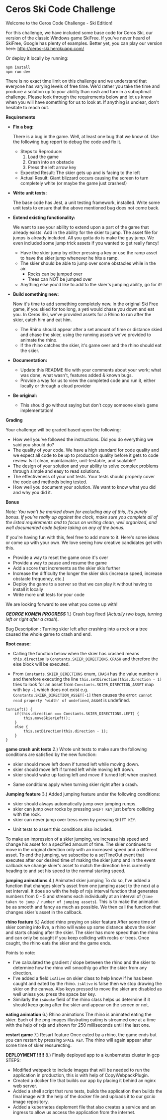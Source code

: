 # Ceros Ski Code Challenge

Welcome to the Ceros Code Challenge - Ski Edition!

For this challenge, we have included some base code for Ceros Ski, our version of the classic Windows game SkiFree. If
you've never heard of SkiFree, Google has plenty of examples. Better yet, you can play our version here: 
http://ceros-ski.herokuapp.com/  

Or deploy it locally by running:
```
npm install
npm run dev
```

There is no exact time limit on this challenge and we understand that everyone has varying levels of free time. We'd 
rather you take the time and produce a solution up to your ability than rush and turn in a suboptimal challenge. Please 
look through the requirements below and let us know when you will have something for us to look at. If anything is 
unclear, don't hesitate to reach out.

**Requirements**

* **Fix a bug:**

  There is a bug in the game. Well, at least one bug that we know of. Use the following bug report to debug the code
  and fix it.
  * Steps to Reproduce:
    1. Load the game
    1. Crash into an obstacle
    1. Press the left arrow key
  * Expected Result: The skier gets up and is facing to the left
  * Actual Result: Giant blizzard occurs causing the screen to turn completely white (or maybe the game just crashes!)
  
* **Write unit tests:**

  The base code has Jest, a unit testing framework, installed. Write some unit tests to ensure that the above mentioned
  bug does not come back.
  
* **Extend existing functionality:**

  We want to see your ability to extend upon a part of the game that already exists. Add in the ability for the skier to 
  jump. The asset file for jumps is already included. All you gotta do is make the guy jump. We even included some jump 
  trick assets if you wanted to get really fancy!
  * Have the skier jump by either pressing a key or use the ramp asset to have the skier jump whenever he hits a ramp.
  * The skier should be able to jump over some obstacles while in the air. 
    * Rocks can be jumped over
    * Trees can NOT be jumped over
  * Anything else you'd like to add to the skier's jumping ability, go for it!
   
* **Build something new:**

  Now it's time to add something completely new. In the original Ski Free game, if you skied for too long, 
  a yeti would chase you down and eat you. In Ceros Ski, we've provided assets for a Rhino to run after the skier, 
  catch him and eat him.
  * The Rhino should appear after a set amount of time or distance skied and chase the skier, using the running assets
    we've provided to animate the rhino.
  * If the rhino catches the skier, it's game over and the rhino should eat the skier. 

* **Documentation:**

  * Update this README file with your comments about your work; what was done, what wasn't, features added & known bugs.
  * Provide a way for us to view the completed code and run it, either locally or through a cloud provider
  
* **Be original:**  
  * This should go without saying but don’t copy someone else’s game implementation!

**Grading** 

Your challenge will be graded based upon the following:

* How well you've followed the instructions. Did you do everything we said you should do?
* The quality of your code. We have a high standard for code quality and we expect all code to be up to production 
  quality before it gets to code review. Is it clean, maintainable, unit-testable, and scalable?
* The design of your solution and your ability to solve complex problems through simple and easy to read solutions.
* The effectiveness of your unit tests. Your tests should properly cover the code and methods being tested.
* How well you document your solution. We want to know what you did and why you did it.

**Bonus**

*Note: You won’t be marked down for excluding any of this, it’s purely bonus.  If you’re really up against the clock, 
make sure you complete all of the listed requirements and to focus on writing clean, well organized, and well documented 
code before taking on any of the bonus.*

If you're having fun with this, feel free to add more to it. Here's some ideas or come up with your own. We love seeing 
how creative candidates get with this.
 
* Provide a way to reset the game once it's over
* Provide a way to pause and resume the game
* Add a score that increments as the skier skis further
* Increase the difficulty the longer the skier skis (increase speed, increase obstacle frequency, etc.)
* Deploy the game to a server so that we can play it without having to install it locally
* Write more unit tests for your code

We are looking forward to see what you come up with!



***GEORGE KOMEN PROGRESS***
1.) Crash bug fixed (*Actually two bugs, turning left or right after a crash*).

Bug Description : Turning skier left after crashing into a rock or a tree caused the whole game to crash and end.

**Root cause:**
- Calling the function below when the skier has crashed means `this.direction` is `Constants.SKIER_DIRECTIONS.CRASH`
 and therefore the else block will be executed.

- From `Constants.SKIER_DIRECTIONS` enum, `CRASH` has the value number `0` and therefore executing the line 
`this.setDirection(this.direction - 1)` tries to look for an asset from `Constants.SKIER_DIRECTION_ASSET` map with key `-1` which 
does not exist e.g. `Constants.SKIER_DIRECTION_ASSET[-1]` then causes the error: `cannot read property 'width' of undefined`, asset is undefined.

```
turnLeft() {
    if(this.direction === Constants.SKIER_DIRECTIONS.LEFT) {
        this.moveSkierLeft();
    }
    else {
        this.setDirection(this.direction - 1);
    }
}
```
**game crash unit tests**
2.) Wrote unit tests to make sure the following conditions are satisfied by the new function:
- skier should move left down if turned left while moving down.
- skier should move left if turned left while moving left down.
- skier should wake up facing left and move if turned left when crashed.
* Same conditions apply when turning skier right after a crash.

**Jumping feature**
3.) Added jumping feature under the following conditions:
- skier should always automatically jump over jumping rumps.
- skier can jump over rocks by pressing `SHIFT KEY` just before colliding with the rock.
- skier can never jump over tress even by pressing `SHIFT KEY`.
* Unit tests to assert this conditions also included.

To make an impression of a skier jumping, we increase his speed and change his asset for a specified amount of time. The skier 
continues to move in the original direction only with an increased speed and a different asset.
To end the jumping, we subscribe to a setTimeOut event that executes after our desired time of making the skier jump and in the 
event callback we change skier's asset to match the direction he is currently heading to and set his speed to the normal starting speed.

**jumping animations**
4.) Animated skier jumping
To do so, I've added a function that changes skier's asset from one jumping asset to the next at a set interval. It does so with the help of rxjs interval function that generates numbers from 0 - 5 and streams each individually at an interval of (`time taken to jump / number of jumping assets`).
This is to make the animation be as smooth and fancy as much as possible. We then call the function that changes skier's asset in the callback.

**rhino feature**
5.) Added rhino preying on skier feature
After some time of skier coming into live, a rhino will wake up some distance above the skier and starts chasing after the skier.
The skier has more speed than the rhino and can only be caught if you keep colliding with rocks or trees.
Once caught, the rhino eats the skier and the game ends.

Points to note:
- I've calculated the gradient / slope between the rhino and the skier to determine how the rhino will smoothly go after the skier from any direction.
- I've added a field `isAlive` on skier class to help know if he has been caught and eated by the rhino. `isAlive` is false then we stop drawing the skier on the canvas. Also keys pressed to move the skier are disabled as well unless you press the space bar key.
- Similarly the `isAwake` field of the rhino class helps us determine if it should keep going after the skier and appear on the screen or not.

**eating animation**
6.) Rhino animations
The rhino is animated eating the skier. Each of the png images illustrating eating is streamed one at a time with the help of rxjs and shown for 250 milliseconds untill the last one.

**restart game**
7.) Resart feature
Once eated by a rhino, the game ends but you can restart by pressing `SPACE KEY`. The rhino will again appear after some time of skier
ressurecting.

**DEPLOYMENT !!!!!**
8.) Finally deployed app to a kunbernetes cluster in gcp
STEPS:
- Modified webpack to include images that will be needed to run the application in production, this is with help of CopyWebpackPlugin.
- Created a docker file that builds our app by placing it behind an nginx web server.
- Added a shell script that runs tests, builds the application then builds the final image with the help of the docker file and uploads it to our gcr.io image repository.
- Added a kubernetes deploment file that also creates a service and an ingress to allow us access the application from the internet.